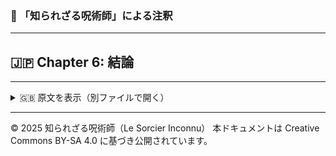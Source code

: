 ### 🐌 「知られざる呪術師」による注釈

---

## 🇯🇵 Chapter 6: 結論


---

<details>
<summary>🇬🇧 原文を表示（別ファイルで開く）</summary>

🔗 [原文を読む 06_conclusion_en.md](06_conclusion_en.md)

</details>

---

© 2025 知られざる呪術師（Le Sorcier Inconnu）
本ドキュメントは Creative Commons BY-SA 4.0 に基づき公開されています。

